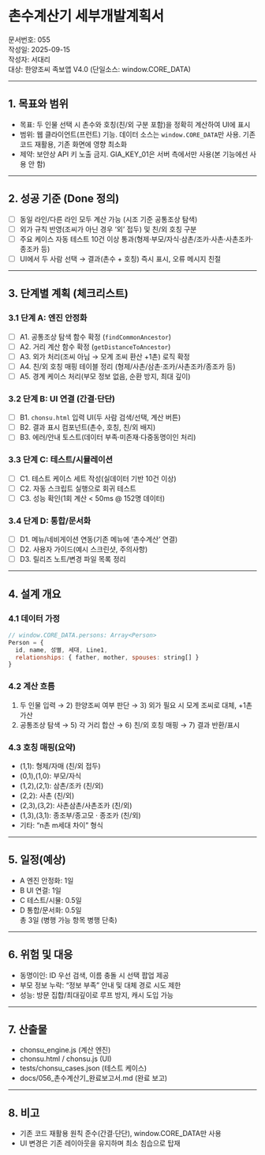 # 촌수계산기 세부개발계획서

문서번호: 055  
작성일: 2025-09-15  
작성자: 서대리  
대상: 한양조씨 족보앱 V4.0 (단일소스: window.CORE_DATA)

---

## 1. 목표와 범위
- 목표: 두 인물 선택 시 촌수와 호칭(친/외 구분 포함)을 정확히 계산하여 UI에 표시
- 범위: 웹 클라이언트(프런트) 기능. 데이터 소스는 `window.CORE_DATA`만 사용. 기존 코드 재활용, 기존 화면에 영향 최소화
- 제약: 보안상 API 키 노출 금지. GIA_KEY_01은 서버 측에서만 사용(본 기능에선 사용 안 함)

---

## 2. 성공 기준 (Done 정의)
- [ ] 동일 라인/다른 라인 모두 계산 가능 (시조 기준 공통조상 탐색)
- [ ] 외가 규칙 반영(조씨가 아닌 경우 ‘외’ 접두) 및 친/외 호칭 구분
- [ ] 주요 케이스 자동 테스트 10건 이상 통과(형제·부모/자식·삼촌/조카·사촌·사촌조카·종조카 등)
- [ ] UI에서 두 사람 선택 → 결과(촌수 + 호칭) 즉시 표시, 오류 메시지 친절

---

## 3. 단계별 계획 (체크리스트)

### 3.1 단계 A: 엔진 안정화
- [ ] A1. 공통조상 탐색 함수 확정 (`findCommonAncestor`)  
- [ ] A2. 거리 계산 함수 확정 (`getDistanceToAncestor`)  
- [ ] A3. 외가 처리(조씨 아님 → 모계 조씨 환산 +1촌) 로직 확정  
- [ ] A4. 친/외 호칭 매핑 테이블 정리 (형제/사촌/삼촌·조카/사촌조카/종조카 등)  
- [ ] A5. 경계 케이스 처리(부모 정보 없음, 순환 방지, 최대 깊이)

### 3.2 단계 B: UI 연결 (간결·단단)
- [ ] B1. `chonsu.html` 입력 UI(두 사람 검색/선택, 계산 버튼)  
- [ ] B2. 결과 표시 컴포넌트(촌수, 호칭, 친/외 배지)  
- [ ] B3. 에러/안내 토스트(데이터 부족·미존재·다중동명이인 처리)

### 3.3 단계 C: 테스트/시뮬레이션
- [ ] C1. 테스트 케이스 세트 작성(실데이터 기반 10건 이상)  
- [ ] C2. 자동 스크립트 실행으로 회귀 테스트  
- [ ] C3. 성능 확인(1회 계산 < 50ms @ 152명 데이터)

### 3.4 단계 D: 통합/문서화
- [ ] D1. 메뉴/네비게이션 연동(기존 메뉴에 ‘촌수계산’ 연결)  
- [ ] D2. 사용자 가이드(예시 스크린샷, 주의사항)  
- [ ] D3. 릴리즈 노트/변경 파일 목록 정리

---

## 4. 설계 개요

### 4.1 데이터 가정
```js
// window.CORE_DATA.persons: Array<Person>
Person = {
  id, name, 성별, 세대, Line1,
  relationships: { father, mother, spouses: string[] }
}
```

### 4.2 계산 흐름
1) 두 인물 입력 → 2) 한양조씨 여부 판단 → 3) 외가 필요 시 모계 조씨로 대체, +1촌 가산  
4) 공통조상 탐색 → 5) 각 거리 합산 → 6) 친/외 호칭 매핑 → 7) 결과 반환/표시

### 4.3 호칭 매핑(요약)
- (1,1): 형제/자매 (친/외 접두)  
- (0,1),(1,0): 부모/자식  
- (1,2),(2,1): 삼촌/조카 (친/외)  
- (2,2): 사촌 (친/외)  
- (2,3),(3,2): 사촌삼촌/사촌조카 (친/외)  
- (1,3),(3,1): 종조부/종고모 · 종조카 (친/외)  
- 기타: “n촌 m세대 차이” 형식

---

## 5. 일정(예상)
- A 엔진 안정화: 1일  
- B UI 연결: 1일  
- C 테스트/시뮬: 0.5일  
- D 통합/문서화: 0.5일  
총 3일 (병행 가능 항목 병행 단축)

---

## 6. 위험 및 대응
- 동명이인: ID 우선 검색, 이름 충돌 시 선택 팝업 제공  
- 부모 정보 누락: “정보 부족” 안내 및 대체 경로 시도 제한  
- 성능: 방문 집합/최대깊이로 루프 방지, 캐시 도입 가능

---

## 7. 산출물
- chonsu_engine.js (계산 엔진)  
- chonsu.html / chonsu.js (UI)  
- tests/chonsu_cases.json (테스트 케이스)  
- docs/056_촌수계산기_완료보고서.md (완료 보고)

---

## 8. 비고
- 기존 코드 재활용 원칙 준수(간결·단단), window.CORE_DATA만 사용  
- UI 변경은 기존 레이아웃을 유지하며 최소 침습으로 탑재
